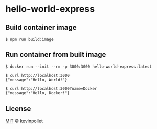 # hello-world-express

## Build container image

```shell
$ npm run build:image
```

## Run container from built image

```shell
$ docker run --init --rm -p 3000:3000 hello-world-express:latest

$ curl http://localhost:3000
{"message":"Hello, World!"}

$ curl http://localhost:3000?name=Docker
{"message":"Hello, Docker!"}
```

## License

[MIT](../../LICENSE.md) © kevinpollet
